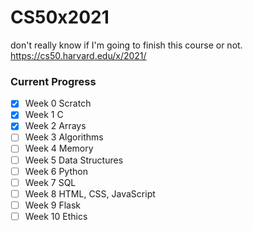 # CS50x2021
don't really know if I'm going to finish this course or not.
https://cs50.harvard.edu/x/2021/

### Current Progress

- [x] Week 0 Scratch
- [x] Week 1 C
- [x] Week 2 Arrays
- [ ] Week 3 Algorithms
- [ ] Week 4 Memory
- [ ] Week 5 Data Structures
- [ ] Week 6 Python
- [ ] Week 7 SQL
- [ ] Week 8 HTML, CSS, JavaScript
- [ ] Week 9 Flask
- [ ] Week 10 Ethics
